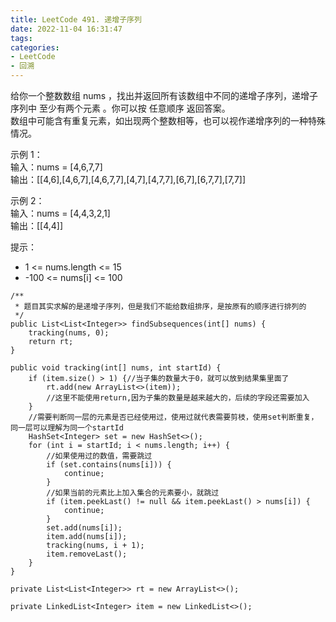 ```yaml
---
title: LeetCode 491. 递增子序列
date: 2022-11-04 16:31:47
tags:
categories:
- LeetCode
- 回溯
---
```


给你一个整数数组 nums ，找出并返回所有该数组中不同的递增子序列，递增子序列中 至少有两个元素 。你可以按 任意顺序 返回答案。  
数组中可能含有重复元素，如出现两个整数相等，也可以视作递增序列的一种特殊情况。  

<!--more--> 
示例 1：  
输入：nums = [4,6,7,7]  
输出：[[4,6],[4,6,7],[4,6,7,7],[4,7],[4,7,7],[6,7],[6,7,7],[7,7]]  

示例 2：  
输入：nums = [4,4,3,2,1]  
输出：[[4,4]]  


提示：  
* 1 <= nums.length <= 15  
* -100 <= nums[i] <= 100  


```
/**
 * 题目其实求解的是递增子序列，但是我们不能给数组排序，是按原有的顺序进行排列的
 */
public List<List<Integer>> findSubsequences(int[] nums) {
    tracking(nums, 0);
    return rt;
}

public void tracking(int[] nums, int startId) {
    if (item.size() > 1) {//当子集的数量大于0，就可以放到结果集里面了
        rt.add(new ArrayList<>(item));
        //这里不能使用return,因为子集的数量是越来越大的，后续的字段还需要加入
    }
    //需要判断同一层的元素是否已经使用过，使用过就代表需要剪枝，使用set判断重复，同一层可以理解为同一个startId
    HashSet<Integer> set = new HashSet<>();
    for (int i = startId; i < nums.length; i++) {
        //如果使用过的数值，需要跳过
        if (set.contains(nums[i])) {
            continue;
        }
        //如果当前的元素比上加入集合的元素要小，就跳过
        if (item.peekLast() != null && item.peekLast() > nums[i]) {
            continue;
        }
        set.add(nums[i]);
        item.add(nums[i]);
        tracking(nums, i + 1);
        item.removeLast();
    }
}

private List<List<Integer>> rt = new ArrayList<>();

private LinkedList<Integer> item = new LinkedList<>();

```


